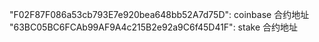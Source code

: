 "F02F87F086a53cb793E7e920bea648bb52A7d75D": coinbase 合约地址
"63BC05BC6FCAb99AF9A4c215B2e92a9C6f45D41F": stake 合约地址
